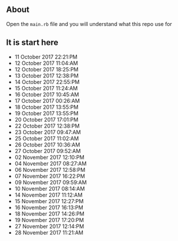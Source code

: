 ## About
Open the `main.rb` file and you will understand what this repo use for

## It is start here
- 11 October 2017 22:21:PM
- 12 October 2017 11:04:AM
- 12 October 2017 18:25:PM
- 13 October 2017 12:38:PM
- 14 October 2017 22:55:PM
- 15 October 2017 11:24:AM
- 16 October 2017 10:45:AM
- 17 October 2017 00:26:AM
- 18 October 2017 13:55:PM
- 19 October 2017 13:55:PM
- 20 October 2017 17:01:PM
- 22 October 2017 12:38:PM
- 23 October 2017 09:47:AM
- 25 October 2017 11:02:AM
- 26 October 2017 10:36:AM
- 27 October 2017 09:52:AM
- 02 November 2017 12:10:PM
- 04 November 2017 08:27:AM
- 06 November 2017 12:58:PM
- 07 November 2017 16:22:PM
- 09 November 2017 09:59:AM
- 10 November 2017 08:14:AM
- 14 November 2017 11:12:AM
- 15 November 2017 12:27:PM
- 16 November 2017 16:13:PM
- 18 November 2017 14:26:PM
- 19 November 2017 17:20:PM
- 27 November 2017 12:14:PM
- 28 November 2017 11:21:AM
